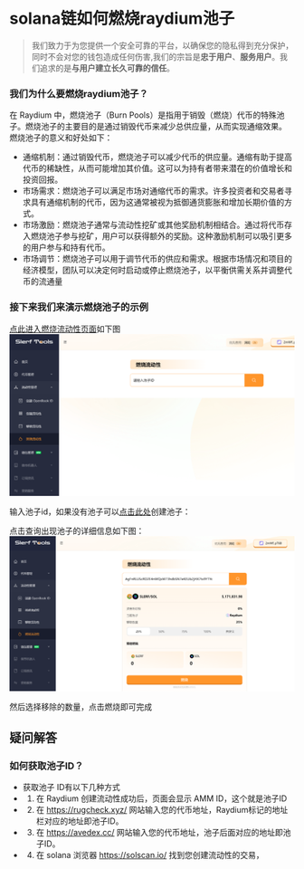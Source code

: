 # solana链如何燃烧raydium池子
>我们致力于为您提供一个安全可靠的平台，以确保您的隐私得到充分保护，同时不会对您的钱包造成任何伤害,我们的宗旨是**忠于用户**、**服务用户**。我们追求的是**与用户建立长久可靠的信任**。

### 我们为什么要燃烧raydium池子？
在 Raydium 中，燃烧池子（Burn Pools）是指用于销毁（燃烧）代币的特殊池子。燃烧池子的主要目的是通过销毁代币来减少总供应量，从而实现通缩效果。
燃烧池子的意义和好处如下：
- 通缩机制：通过销毁代币，燃烧池子可以减少代币的供应量。通缩有助于提高代币的稀缺性，从而可能增加其价值。这可以为持有者带来潜在的价值增长和投资回报。
- 市场需求：燃烧池子可以满足市场对通缩代币的需求。许多投资者和交易者寻求具有通缩机制的代币，因为这通常被视为抵御通货膨胀和增加长期价值的方式。
- 市场激励：燃烧池子通常与流动性挖矿或其他奖励机制相结合。通过将代币存入燃烧池子参与挖矿，用户可以获得额外的奖励。这种激励机制可以吸引更多的用户参与和持有代币。
- 市场调节：燃烧池子可以用于调节代币的供应和需求。根据市场情况和项目的经济模型，团队可以决定何时启动或停止燃烧池子，以平衡供需关系并调整代币的流通量

### 接下来我们来演示燃烧池子的示例

[点此进入燃烧流动性页面](https://slerf.tools/lp/burn)如下图
![Alt text](./img/burnLP_1.jpg)

输入池子id，如果没有池子可以[点击此处](https://slerf.tools/lp/add)创建池子：

点击查询出现池子的详细信息如下图：
![Alt text](./img/burnLP_2.jpg)

然后选择移除的数量，点击燃烧即可完成




##  疑问解答
### 如何获取池子ID？
- 获取池子 ID有以下几种方式
- 1. 在 Raydium 创建流动性成功后，页面会显示 AMM ID，这个就是池子ID
- 2. 在 https://rugcheck.xyz/ 网站输入您的代币地址，Raydium标记的地址栏对应的地址即池子ID。
- 3. 在 https://avedex.cc/ 网站输入您的代币地址，池子后面对应的地址即池子ID。
- 4. 在 solana 浏览器 https://solscan.io/ 找到您创建流动性的交易，